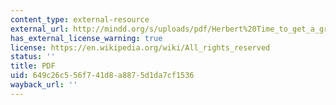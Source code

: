 ```yaml
---
content_type: external-resource
external_url: http://mindd.org/s/uploads/pdf/Herbert%20Time_to_get_a_grip-aut-envhealth%20ASA06.pdf
has_external_license_warning: true
license: https://en.wikipedia.org/wiki/All_rights_reserved
status: ''
title: PDF
uid: 649c26c5-56f7-41d8-a887-5d1da7cf1536
wayback_url: ''
---
```

